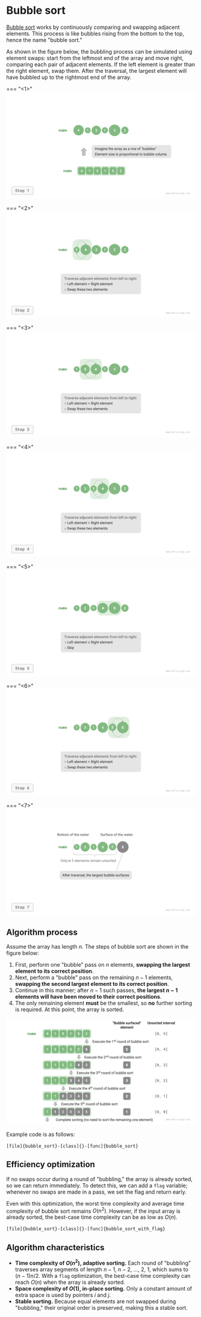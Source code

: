 # Bubble sort

<u>Bubble sort</u> works by continuously comparing and swapping adjacent elements. This process is like bubbles rising from the bottom to the top, hence the name "bubble sort."

As shown in the figure below, the bubbling process can be simulated using element swaps: start from the leftmost end of the array and move right, comparing each pair of adjacent elements. If the left element is greater than the right element, swap them. After the traversal, the largest element will have bubbled up to the rightmost end of the array.

=== "<1>"
    ![Simulating bubble process using element swap](bubble_sort.assets/bubble_operation_step1.png)

=== "<2>"
    ![bubble_operation_step2](bubble_sort.assets/bubble_operation_step2.png)

=== "<3>"
    ![bubble_operation_step3](bubble_sort.assets/bubble_operation_step3.png)

=== "<4>"
    ![bubble_operation_step4](bubble_sort.assets/bubble_operation_step4.png)

=== "<5>"
    ![bubble_operation_step5](bubble_sort.assets/bubble_operation_step5.png)

=== "<6>"
    ![bubble_operation_step6](bubble_sort.assets/bubble_operation_step6.png)

=== "<7>"
    ![bubble_operation_step7](bubble_sort.assets/bubble_operation_step7.png)

## Algorithm process

Assume the array has length $n$. The steps of bubble sort are shown in the figure below:

1. First, perform one "bubble" pass on $n$ elements, **swapping the largest element to its correct position**.
2. Next, perform a "bubble" pass on the remaining $n - 1$ elements, **swapping the second largest element to its correct position**.
3. Continue in this manner; after $n - 1$ such passes, **the largest $n - 1$ elements will have been moved to their correct positions**.
4. The only remaining element **must** be the smallest, so **no** further sorting is required. At this point, the array is sorted.

![Bubble sort process](bubble_sort.assets/bubble_sort_overview.png)

Example code is as follows:

```src
[file]{bubble_sort}-[class]{}-[func]{bubble_sort}
```

## Efficiency optimization

If no swaps occur during a round of "bubbling," the array is already sorted, so we can return immediately. To detect this, we can add a `flag` variable; whenever no swaps are made in a pass, we set the flag and return early.

Even with this optimization, the worst time complexity and average time complexity of bubble sort remains $O(n^2)$. However, if the input array is already sorted, the best-case time complexity can be as low as $O(n)$.

```src
[file]{bubble_sort}-[class]{}-[func]{bubble_sort_with_flag}
```

## Algorithm characteristics

- **Time complexity of $O(n^2)$, adaptive sorting.** Each round of "bubbling" traverses array segments of length $n - 1$, $n - 2$, $\dots$, $2$, $1$, which sums to $(n - 1) n / 2$. With a `flag` optimization, the best-case time complexity can reach $O(n)$ when the array is already sorted.
- **Space complexity of $O(1)$, in-place sorting.** Only a constant amount of extra space is used by pointers $i$ and $j$.
- **Stable sorting.** Because equal elements are not swapped during "bubbling," their original order is preserved, making this a stable sort.
